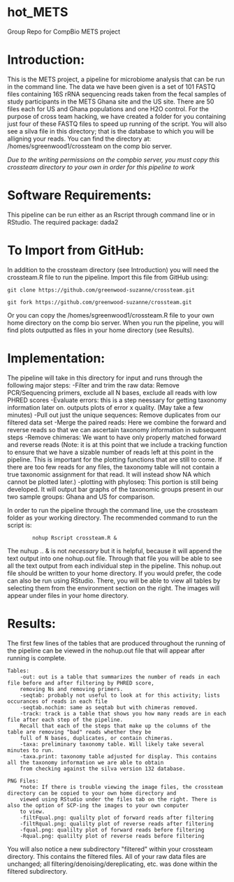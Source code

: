 # hot_METS
Group Repo for CompBio METS project

# Introduction:
  This is the METS project, a pipeline for microbiome analysis that can be run in the command line. The data we have been given is a set 
  of 101 FASTQ files containing 16S rRNA sequencing reads taken from the fecal samples of study participants in the METS Ghana site and 
  the US site. There are 50 files each for US and Ghana populations and one H2O control. For the purpose of cross team hacking, we have 
  created a folder for you containing just four of these FASTQ files to speed up running of the script. You will also see a silva file in 
  this directory; that is the database to which you will be alligning your reads. You can find the directory at: 
/homes/sgreenwood1/crossteam on the comp bio server. 

*Due to the writing permissions on the compbio server, you must copy this crossteam directory to your own in order for this pipeline to work*
          
# Software Requirements:
This pipeline can be run either as an Rscript through command line or in RStudio. The required package: dada2

# To Import from GitHub:
In addition to the crossteam directory (see Introduction) you will need the crossteam.R file to run the pipeline. 
Import this file from GitHub using:

	git clone https://github.com/greenwood-suzanne/crossteam.git

	git fork https://github.com/greenwood-suzanne/crossteam.git

Or you can copy the /homes/sgreenwood1/crossteam.R file to your own home directory on the comp bio server. When you run the pipeline, you will find plots outputted as files in your home directory (see Results).
  
# Implementation:
   The pipeline will take in this directory for input and runs through the following major steps:
      -Filter and trim the raw data: Remove PCR/Sequencing primers, exclude all N bases, exclude all reads with low PHRED scores
			-Evaluate errors: this is a step neessary for getting taxonomy information later on. outputs plots of
			error x quality. (May take a few minutes)
      -Pull out just the unique sequences: Remove duplicates from our filtered data set
      -Merge the paired reads: Here we combine the forward and reverse reads so that we can ascertain taxonomy information 
      in subsequent steps
      -Remove chimeras: We want to have only properly matched forward and reverse reads 
          (Note: it is at this point that we include a tracking function to ensure that we have a sizable number of reads left at this
          point in the pipeline. This is important for the plotting functions that are still to come. If there are too few reads for any 
          files, the taxonomy table will not contain a true taxonomic assignment for that read. It will instead show NA which cannot be 
          plotted later.)
      -plotting with phyloseq: This portion is still being developed. It will output bar graphs of the taxonomic groups present in our
      two sample groups: Ghana and US for comparison.

In order to run the pipeline through the command line, use the crossteam folder as your working directory. The recommended 
command to run the script is: 
			
			nohup Rscript crossteam.R &
			
The nuhup .. & is not *necessary* but it is helpful, because it will append the text output into one nohup.out file. Through that file
you will be able to see all the text output from each individual step in the pipeline. This nohup.out file should be written to your home 
directory. If you would prefer, the code can also be run using RStudio. There, you will be able to view all tables by selecting them from
the environment section on the right. The images will appear under files in your home directory. 
																																																																
# Results:																						
The first few lines of the tables that are produced throughout the running of the pipeline can be viewed in the nohup.out file that
will appear after running is complete.

	Tables:
		-out: out is a table that summarizes the number of reads in each file before and after filtering by PHRED score, 
		removing Ns and removing primers.
		-seqtab: probably not useful to look at for this activity; lists occurances of reads in each file
		-seqtab.nochim: same as seqtab but with chimeras removed. 
		-track: track is a table that shows you how many reads are in each file after each step of the pipeline. 
		Recall that each of the steps that make up the columns of the table are removing "bad" reads whether they be
		full of N bases, duplicates, or contain chimeras.
		-taxa: preliminary taxonomy table. Will likely take several minutes to run.
		-taxa.print: taxonomy table adjusted for display. This contains all the taxonomy information we are able to obtain
		from checking against the silva version 132 database.
			
	PNG Files:
		*note: If there is trouble viewing the image files, the crossteam directory can be copied to your own home directory and 
		viewed using RStudio under the files tab on the right. There is also the option of SCP-ing the images to your own computer
		to view.
		-filtFqual.png: qualilty plot of forward reads after filtering
		-filtRqual.png: qualilty plot of reverse reads after filtering
		-fqual.png: qualilty plot of forward reads before filtering
		-Rqual.png: qualilty plot of reverse reads before filtering
			
You will also notice a new subdirectory "filtered" within your crossteam directory. This contains the filtered files. 
All of your raw data files are unchanged; all filtering/denoising/dereplicating, etc. was done within the filtered subdirectory.
